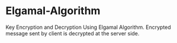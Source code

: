 # Elgamal-Algorithm
Key Encryption and Decryption Using Elgamal Algorithm. Encrypted message sent by client is decrypted at the server side.
